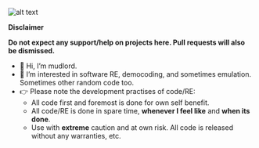 ![alt text](https://i.imgur.com/p9l3Y02.jpg "Logo Title Text 1")


**Disclaimer**

**Do not expect any support/help on projects here. Pull requests will also be dismissed.**

- 👋 Hi, I’m mudlord. 
- 👀 I’m interested in software RE, democoding, and sometimes emulation. Sometimes other random code too.
- 👉 Please note the development practises of code/RE:
   - All code first and foremost is done for own self benefit.
   - All code/RE is done in spare time, **whenever I feel like** and **when its done**.
   - Use with **extreme** caution and at own risk. All code is released without any warranties, etc.
